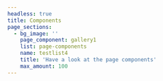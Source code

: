 ```yaml
---
headless: true
title: Components
page_sections:
  - bg_image: ''
    page_component: gallery1
    list: page-components
    name: testlist4
    title: 'Have a look at the page components'
    max_amount: 100
---
```

